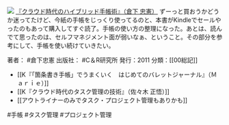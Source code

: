 
[![](https://images-fe.ssl-images-amazon.com/images/I/51MvEl-7gJL._SL160_.jpg)](http://www.amazon.co.jp/exec/obidos/ASIN/B01EL08HSG/choiyaki81-22/ref=nosim)
[『クラウド時代のハイブリッド手帳術』（倉下 忠憲）](http://www.amazon.co.jp/exec/obidos/ASIN/B01EL08HSG/choiyaki81-22/ref=nosim)
ずーっと買おうかどうか迷ってたけど、今紙の手帳をじっくり使ってるのと、本書がKindleでセールやったのもあって購入してすぐ読了。手帳の使い方の整理になった。あとは、読んでて思ったのは、セルフマネジメント面が弱いなぁ、ということ。その部分を参考にして、手帳を使い続けていきたい。

著者： #倉下忠憲 
出版社： #C＆R研究所 
発行：2011
分類：[[00総記]]

- [[K『「箇条書き手帳」でうまくいく　はじめてのバレットジャーナル』（Ｍａｒｉｅ）]]
- [[K『クラウド時代のタスク管理の技術』（佐々木 正悟）]]
- [[アウトライナーのみでタスク・プロジェクト管理もありかも]]

#手帳 #タスク管理 #プロジェクト管理 